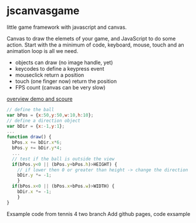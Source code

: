 jscanvasgame
============
little game framework with javascript and canvas.

Canvas to draw the elemets of your game, and JavaScript to do some action.
Start with the a minimum of code, keyboard, mouse, touch and an animation loop is all we need.

 * objects can draw (no image handle, yet)
 * keycodes to define a keypress event
 * mouseclick return a position
 * touch (one finger now) return the position
 * FPS count (canvas can be very slow)

[overview demo and scoure](http://dexta.github.io/jscanvasgame/)

```javascript
// define the ball
var bPos = {x:50,y:50,w:10,h:10};
// define a direction object
var bDir = {x:-1,y:1};
...
function draw() {
  bPos.x += bDir.x*6;
  bPos.y += bDir.y*4;
  ...
  // test if the ball is outside the view
  if(bPos.y<0 || (bPos.y+bPos.h)>HEIGHT) {
    // if lower then 0 or greater than height -> change the direction
    bDir.y *= -1;
    }
  if(bPos.x<0 || (bPos.x+bPos.w)>WIDTH) { 
    bDir.x *= -1;
    }
}
````

Exsample code from tennis 4 two branch
Add github pages, code exsample
